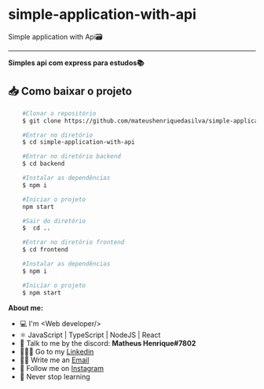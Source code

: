 # simple-application-with-api
Simple application with Api🗃️
***
__Simples api com express para estudos📚__

## 📥 Como baixar o projeto
```bash
    #Clonar o repositório
    $ git clone https://github.com/mateushenriquedasilva/simple-application-with-api.git

    #Entrar no diretório
    $ cd simple-application-with-api

    #Entrar no diretório backend
    $ cd backend

    #Instalar as dependências
    $ npm i

    #Iniciar o projeto
    npm start

    #Sair do diretório
    $  cd ..

    #Entrar no diretório frontend
    $ cd frontend

    #Instalar as dependências
    $ npm i

    #Iniciar o projeto
    $ npm start


```

**About me:**
- 💻 I'm &lt;Web developer/&gt;
- ⚛️ JavaScript | TypeScript | NodeJS | React
- 📩 Talk to me by the discord: **Matheus Henrique#7802**
- 🧑🏾‍💻 Go to my [Linkedin](https://www.linkedin.com/in/matheus-silva19/)
- ✍🏿 Write me an <a href="mailto:matheushenriquedasilvaa.2021@gmail.com" target="_blank">Email</a>
- 👤 Follow me on [Instagram](https://www.instagram.com/themateusreal/)
- 🖤 Never stop learning

